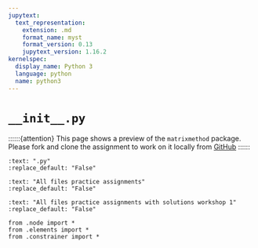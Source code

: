 ```yaml
---
jupytext:
  text_representation:
    extension: .md
    format_name: myst
    format_version: 0.13
    jupytext_version: 1.16.2
kernelspec:
  display_name: Python 3
  language: python
  name: python3
---
```


# `__init__.py`

::::::{attention}
This page shows a preview of the `matrixmethod` package. Please fork and clone the assignment to work on it locally from [GitHub](https://github.com/CIEM5000-2025/practice-assignments)
::::::


```{custom_download_link} __init__.py
:text: ".py"
:replace_default: "False"
```

```{custom_download_link} https://github.com/CIEM5000-2025/practice-assignments
:text: "All files practice assignments"
:replace_default: "False"
```

```{custom_download_link} https://github.com/CIEM5000-2025/practice-assignments/tree/solution_workshop_1
:text: "All files practice assignments with solutions workshop 1"
:replace_default: "False"
```

```{code-cell} ipython3
from .node import *
from .elements import *
from .constrainer import *
```
